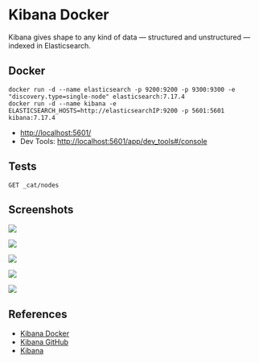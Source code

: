 # Kibana Docker

Kibana gives shape to any kind of data — structured and unstructured — indexed in Elasticsearch.

## Docker
```
docker run -d --name elasticsearch -p 9200:9200 -p 9300:9300 -e "discovery.type=single-node" elasticsearch:7.17.4
docker run -d --name kibana -e ELASTICSEARCH_HOSTS=http://elasticsearchIP:9200 -p 5601:5601 kibana:7.17.4
```
- [http://localhost:5601/](http://localhost:5601/)
- Dev Tools: [http://localhost:5601/app/dev_tools#/console](http://localhost:5601/app/dev_tools#/console)

## Tests
```
GET _cat/nodes
```

## Screenshots
![](https://static-www.elastic.co/v3/assets/bltefdd0b53724fa2ce/blt47b86adba2f459aa/5fa31e03bfc5dd7188659491/screenshot-kibana-dashboard-webtraffic2-710-547x308.jpg)

![](https://static-www.elastic.co/v3/assets/bltefdd0b53724fa2ce/blt7f166fef273838cc/5fa31e1665bdd35303dff5b6/screenshot-elastic-maps-layers-logs-710-588x331.jpg)

![](https://static-www.elastic.co/v3/assets/bltefdd0b53724fa2ce/blta7894369d5c6bb4b/5fa31e224e40cf53001f3ba2/screenshot-kibana-timeseries-710-602x339.png)

![](https://static-www.elastic.co/v3/assets/bltefdd0b53724fa2ce/blt84378bd3dd281820/5fa31e2772a3526f28db8dc6/screenshot-kibana-machine-learning-710-602x339.jpg)

![](https://static-www.elastic.co/v3/assets/bltefdd0b53724fa2ce/blt56d304d272e89ad3/5fa31e3942256d5ffdf40460/screenshot-kibana-graph-710-602x339.png)

## References
- [Kibana Docker](https://hub.docker.com/_/kibana)
- [Kibana GitHub](https://github.com/elastic/kibana)
- [Kibana](https://www.elastic.co/cn/kibana/)
